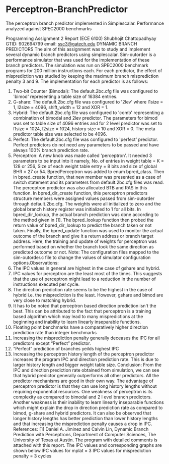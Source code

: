 Perceptron-BranchPredictor
==========================

The perceptron branch predictor implemented in Simplescalar. Performance analyzed against SPEC2000 benchmarks

Programming Assignment 2 Report (ECE 6100)
Shubhojit Chattopadhyay
GTID: 902694799
email: ssc3@gatech.edu
DYNAMIC BRANCH PREDICTORS
The aim of this assignment was to study and implement several dynamic branch predictors using
simplescalar. Sim-outorder is a performance simulator that was used for the implementation of these
branch predictors. The simulation was run on SPEC2000 benchmark programs for 200 million
instructions each. For each predictor, the effect of misprediction was studied by keeping the maximum
branch misprediction penalty 3 and 9.
The implementation for each predictor is as follows:
1) Two-bit Counter (Bimodal): The default.2bc.cfg file was configured to 'bimod' representing a
table size of 16384 entries.
2) G-share: The default.2bc.cfg file was configured to '2lev' where l1size = 1, l2size = 4096,
shift_width = 12 and XOR = 1.
3) Hybrid: The default.2bc.cfg file was configured to 'comb' representing a combination of
bimodal and 2lev predictor. The parameters for bimod was set to table size of 4096 entries and
for 2 level predictor was set to l1size = 1024, l2size = 1024, history size = 10 and XOR = 0.
The meta predictor table size was selected to be 4096.
4) Perfect: The default.2bc.cfg file was configured to 'perfect' predictor. Perfect predictors do not
need any parameters to be passed and have always 100% branch prediction rate.
5) Perceptron: A new knob was made called 'perceptron'. It needed 3 parameters to be input into
it namely, No. of entries in weight table = K = 128 or 256, Size of each weight table entry = 8
bits and size of global BHR = 27 or 54. BpredPerceptron was added to enum bpred_class. Then
in bpred_create function, that new member was presented as a case of switch statement and its
parameters from default.2bc.cfg files was read. The perceptron predictor was also allocated
BTB and RAS in this function. In bpred_dir_create function, this perceptron predictors structure
members were assigned values passed from sim-outorder through default.2bc.cfg. The weights
were all initialized to zero and the global branch history register was initialized to 1 for all bits.
In bpred_dir_lookup, the actual branch prediction was done according to the method given in
[1]. The bpred_lookup function then probed the return value of bpred_dir_lookup to predict the
branch taken or not taken. Finally, the bpred_update function was used to monitor the actual
outcome of the branch and give it a return address or branch target address. Here, the training
and update of weights for perceptron was performed based on whether the branch took the same
direction as predicted outcome or not.
Note: The configuration files mapped to the sim-outorder.c file to change the values of simulator
configuration options.Observations:
1) The IPC values in general are highest in the case of gshare and hybrid.
2) IPC values for perceptron are the least most of the times. This suggests that the use of
perceptron might lead to a reduction in the number of instructions executed per cycle.
3) The direction prediction rate seems to be the highest in the case of hybrid i.e. the misprediction
is the least. However, gshare and bimod are very close to matching hybrid.
4) It has to be noted that perceptron based direction prediction isn't the best. This can be attributed
to the fact that perceptron is a training based algorithm which may lead to many mispredictions
at the beginning and inability to learn linearly inseparable functions.
5) Floating point benchmarks have a comparatively higher direction prediction rate than integer
benchmarks
6) Increasing the misprediction penalty generally deceases the IPC for all predictors except
“Perfect” predictor.
7) “Perfect” prediction of branches yeilds highest IPC
8) Increasing the perceptron history length of the perceptron predictor increases the program IPC
and direction prediction rate. This is due to larger history length and bigger weight table size.
Conclusion:
From the IPC and direction prediction rate obtained from simulation, we can see that hybrid predictor
generally outperforms all other predictors. All the predictor mechanisms are good in their own way.
The advantage of perceptron predictor is that they can use long history lengths without requiring
exponential resources. One weakness of perceptron is its complexity as compared to bimodal and 2 l
evel branch predictors. Another weakness is their inability to learn linearly inseparable functions which
might explain the drop in direction prediction rate as compared to bimod, g-share and hybrid
predictors. It can also be observed that longer history lengths has better prediction than lower history
lengths and that increasing the misprediction penalty causes a drop in IPC.
References:
[1] Daniel A. Jiminez and Calvin Lin, Dynamic Branch Prediction with Perceptrons, Department of
Computer Sciences, The University of Texas at Austin.
The program with detailed comments is attached with this report. The IPC values and corresponding
graphs are shown below.IPC values for mplat = 3
IPC values for misprediction penalty = 3 cycles
